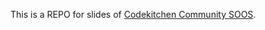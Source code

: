 This is a REPO for slides of [Codekitchen Community SOOS](https://codekitchen.community/t/topic/1095).